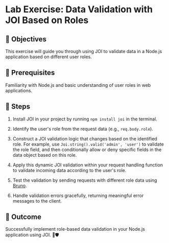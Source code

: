 # Lab Exercise: Data Validation with JOI Based on Roles

## 🎯 Objectives

This exercise will guide you through using JOI to validate data in a Node.js application based on different user roles.

## 🔑 Prerequisites

Familiarity with Node.js and basic understanding of user roles in web applications.

## 🚀 Steps

1. Install JOI in your project by running `npm install joi` in the terminal.

2. Identify the user's role from the request data (e.g., `req.body.role`).

3. Construct a JOI validation logic that changes based on the identified role. For example, use `Joi.string().valid('admin', 'user')` to validate the role field, and then conditionally allow or deny specific fields in the data object based on this role.

4. Apply this dynamic JOI validation within your request handling function to validate incoming data according to the user's role.

5. Test the validation by sending requests with different role data using  [Bruno](https://www.usebruno.com/).

6. Handle validation errors gracefully, returning meaningful error messages to the client.

## 🎁 Outcome

Successfully implement role-based data validation in your Node.js application using JOI. 🌟🛡️
